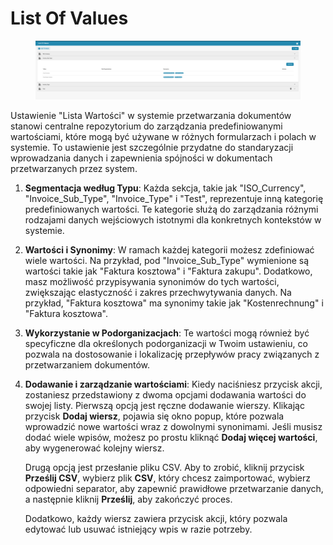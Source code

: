 # List Of Values

<figure><img src="../../../.gitbook/assets/Bildschirmfoto%202024-05-08%20um%2011.20.51.png" alt=""><figcaption></figcaption></figure>

Ustawienie "Lista Wartości" w systemie przetwarzania dokumentów stanowi centralne repozytorium do zarządzania predefiniowanymi wartościami, które mogą być używane w różnych formularzach i polach w systemie. To ustawienie jest szczególnie przydatne do standaryzacji wprowadzania danych i zapewnienia spójności w dokumentach przetwarzanych przez system.

1. **Segmentacja według Typu**: Każda sekcja, takie jak "ISO\_Currency", "Invoice\_Sub\_Type", "Invoice\_Type" i "Test", reprezentuje inną kategorię predefiniowanych wartości. Te kategorie służą do zarządzania różnymi rodzajami danych wejściowych istotnymi dla konkretnych kontekstów w systemie.
2. **Wartości i Synonimy**: W ramach każdej kategorii możesz zdefiniować wiele wartości. Na przykład, pod "Invoice\_Sub\_Type" wymienione są wartości takie jak "Faktura kosztowa" i "Faktura zakupu". Dodatkowo, masz możliwość przypisywania synonimów do tych wartości, zwiększając elastyczność i zakres przechwytywania danych. Na przykład, "Faktura kosztowa" ma synonimy takie jak "Kostenrechnung" i "Faktura kosztowa".
3. **Wykorzystanie w Podorganizacjach**: Te wartości mogą również być specyficzne dla określonych podorganizacji w Twoim ustawieniu, co pozwala na dostosowanie i lokalizację przepływów pracy związanych z przetwarzaniem dokumentów.
4.  **Dodawanie i zarządzanie wartościami**: Kiedy naciśniesz przycisk akcji, zostaniesz przedstawiony z dwoma opcjami dodawania wartości do swojej listy. Pierwszą opcją jest ręczne dodawanie wierszy. Klikając przycisk **Dodaj wiersz**, pojawia się okno popup, które pozwala wprowadzić nowe wartości wraz z dowolnymi synonimami. Jeśli musisz dodać wiele wpisów, możesz po prostu kliknąć **Dodaj więcej wartości**, aby wygenerować kolejny wiersz.

    Drugą opcją jest przesłanie pliku CSV. Aby to zrobić, kliknij przycisk **Prześlij CSV**, wybierz plik **CSV**, który chcesz zaimportować, wybierz odpowiedni separator, aby zapewnić prawidłowe przetwarzanie danych, a następnie kliknij **Prześlij**, aby zakończyć proces.

    Dodatkowo, każdy wiersz zawiera przycisk akcji, który pozwala edytować lub usuwać istniejący wpis w razie potrzeby.
